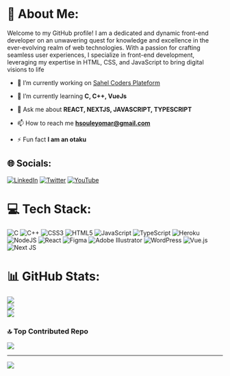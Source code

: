 # 💫 About Me:
Welcome to my GitHub profile! I am a dedicated and dynamic front-end developer on an unwavering quest for knowledge and excellence in the ever-evolving realm of web technologies. With a passion for crafting seamless user experiences, I specialize in front-end development, leveraging my expertise in HTML, CSS, and JavaScript to bring digital visions to life


- 🔭 I’m currently working on [Sahel Coders Plateform](https://sahelcoders.com/)

- 🌱 I’m currently learning **C, C++, VueJs**

- 💬 Ask me about **REACT, NEXTJS, JAVASCRIPT, TYPESCRIPT**

- 📫 How to reach me **hsouleyomar@gmail.com**

- ⚡ Fun fact **I am an otaku**

## 🌐 Socials:
[![LinkedIn](https://img.shields.io/badge/LinkedIn-%230077B5.svg?logo=linkedin&logoColor=white)](https://linkedin.com/in/omar-hs) [![Twitter](https://img.shields.io/badge/Twitter-%231DA1F2.svg?logo=Twitter&logoColor=white)](https://twitter.com/omarhamadou0) [![YouTube](https://img.shields.io/badge/YouTube-%23FF0000.svg?logo=YouTube&logoColor=white)](https://youtube.com/@ZKl_rmC1BEI&t=23s) 

# 💻 Tech Stack:
![C](https://img.shields.io/badge/c-%2300599C.svg?style=for-the-badge&logo=c&logoColor=white) ![C++](https://img.shields.io/badge/c++-%2300599C.svg?style=for-the-badge&logo=c%2B%2B&logoColor=white) ![CSS3](https://img.shields.io/badge/css3-%231572B6.svg?style=for-the-badge&logo=css3&logoColor=white) ![HTML5](https://img.shields.io/badge/html5-%23E34F26.svg?style=for-the-badge&logo=html5&logoColor=white) ![JavaScript](https://img.shields.io/badge/javascript-%23323330.svg?style=for-the-badge&logo=javascript&logoColor=%23F7DF1E) ![TypeScript](https://img.shields.io/badge/typescript-%23007ACC.svg?style=for-the-badge&logo=typescript&logoColor=white) ![Heroku](https://img.shields.io/badge/heroku-%23430098.svg?style=for-the-badge&logo=heroku&logoColor=white) ![NodeJS](https://img.shields.io/badge/node.js-6DA55F?style=for-the-badge&logo=node.js&logoColor=white) ![React](https://img.shields.io/badge/react-%2320232a.svg?style=for-the-badge&logo=react&logoColor=%2361DAFB) ![Figma](https://img.shields.io/badge/figma-%23F24E1E.svg?style=for-the-badge&logo=figma&logoColor=white) ![Adobe Illustrator](https://img.shields.io/badge/adobe%20illustrator-%23FF9A00.svg?style=for-the-badge&logo=adobe%20illustrator&logoColor=white) ![WordPress](https://img.shields.io/badge/WordPress-%23117AC9.svg?style=for-the-badge&logo=WordPress&logoColor=white) ![Vue.js](https://img.shields.io/badge/vue.js-%2335495e.svg?style=for-the-badge&logo=vuedotjs&logoColor=%234FC08D) ![Next JS](https://img.shields.io/badge/Next-black?style=for-the-badge&logo=next.js&logoColor=white)
# 📊 GitHub Stats:
![](https://github-readme-stats.vercel.app/api?username=omhs-dev&theme=dark&hide_border=false&include_all_commits=false&count_private=false)<br/>
![](https://github-readme-streak-stats.herokuapp.com/?user=omhs-dev&theme=dark&hide_border=false)<br/>
![](https://github-readme-stats.vercel.app/api/top-langs/?username=omhs-dev&theme=dark&hide_border=false&include_all_commits=false&count_private=false&layout=compact)

### 🔝 Top Contributed Repo
![](https://github-contributor-stats.vercel.app/api?username=omhs-dev&limit=5&theme=dark&combine_all_yearly_contributions=true)

---
[![](https://visitcount.itsvg.in/api?id=omhs-dev&icon=0&color=0)](https://visitcount.itsvg.in)
